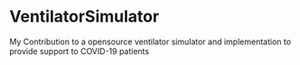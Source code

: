 # VentilatorSimulator
My Contribution to a opensource ventilator simulator and implementation to provide support to COVID-19 patients
